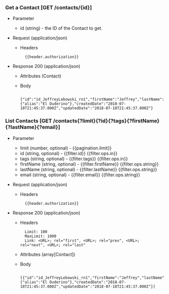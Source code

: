 ### Get a Contact [GET /contacts/{id}]

+ Parameter
    + id (string) - the ID of the Contact to get.

+ Request (application/json)
    + Headers
    
            {{header.authorization}}

+ Response 200 (application/json)
    + Attributes (Contact)

    + Body

            {"id":"id_JeffreyLebowski_rn1","firstName":"Jeffrey","lastName":"Lebowski","email":"thedude@example.com","metadata":{"alias":"El Duderino"},"createdDate":"2018-07-18T21:45:37.000Z","updatedDate":"2018-07-18T21:45:37.000Z"}

### List Contacts [GET /contacts{?limit}{?id}{?tags}{?firstName}{?lastName}{?email}]
        
+ Parameter
    + limit (number, optional) - {{pagination.limit}}
    + id (string, optional) - {{filter.id}}  {{filter.ops.in}}
    + tags (string, optional) - {{filter.tags}}  {{filter.ops.in}}
    + firstName (string, optional) - {{filter.firstName}}  {{filter.ops.string}}
    + lastName (string, optional) - {{filter.lastName}}  {{filter.ops.string}}
    + email (string, optional) - {{filter.email}}  {{filter.ops.string}}

+ Request (application/json)
    + Headers
    
            {{header.authorization}}
    
+ Response 200 (application/json)
    + Headers
        
            Limit: 100
            MaxLimit: 1000
            Link: <URL>; rel="first", <URL>; rel="prev", <URL>; rel="next", <URL>; rel="last"

    + Attributes (array[Contact])

    + Body

            [{"id":"id_JeffreyLebowski_rn1","firstName":"Jeffrey","lastName":"Lebowski","email":"thedude@example.com","metadata":{"alias":"El Duderino"},"createdDate":"2018-07-18T21:45:37.000Z","updatedDate":"2018-07-18T21:45:37.000Z"}]
